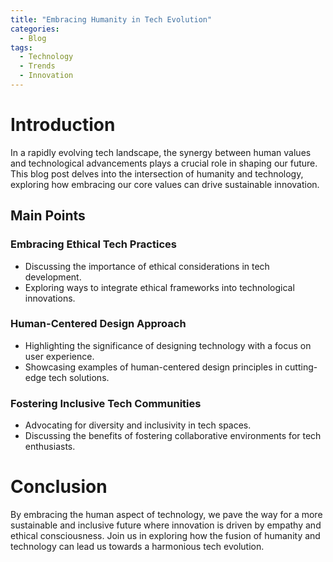 ```yaml
---
title: "Embracing Humanity in Tech Evolution"
categories:
  - Blog
tags:
  - Technology
  - Trends
  - Innovation
---
```


# Introduction
In a rapidly evolving tech landscape, the synergy between human values and technological advancements plays a crucial role in shaping our future. This blog post delves into the intersection of humanity and technology, exploring how embracing our core values can drive sustainable innovation.

## Main Points
### Embracing Ethical Tech Practices
- Discussing the importance of ethical considerations in tech development.
- Exploring ways to integrate ethical frameworks into technological innovations.

### Human-Centered Design Approach
- Highlighting the significance of designing technology with a focus on user experience.
- Showcasing examples of human-centered design principles in cutting-edge tech solutions.

### Fostering Inclusive Tech Communities
- Advocating for diversity and inclusivity in tech spaces.
- Discussing the benefits of fostering collaborative environments for tech enthusiasts.

# Conclusion
By embracing the human aspect of technology, we pave the way for a more sustainable and inclusive future where innovation is driven by empathy and ethical consciousness. Join us in exploring how the fusion of humanity and technology can lead us towards a harmonious tech evolution.